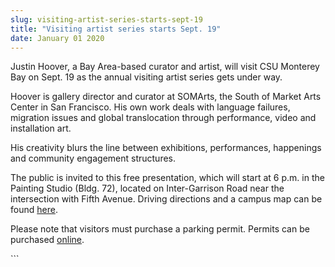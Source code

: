 ```yaml
---
slug: visiting-artist-series-starts-sept-19
title: "Visiting artist series starts Sept. 19"
date: January 01 2020
---
```


 
<p>
  Justin Hoover, a Bay Area-based curator and artist, will visit CSU Monterey
  Bay on Sept. 19 as the annual visiting artist series gets under way.
</p>
<p>
  Hoover is gallery director and curator at SOMArts, the South of Market Arts
  Center in San Francisco. His own work deals with language failures, migration
  issues and global translocation through performance, video and installation
  art.
</p>
<p>
  His creativity blurs the line between exhibitions, performances, happenings
  and community engagement structures.
</p>
<p>
  The public is invited to this free presentation, which will start at 6 p.m. in
  the Painting Studio (Bldg. 72), located on Inter-Garrison Road near the
  intersection with Fifth Avenue. Driving directions and a campus map can be
  found <a href="https://csumb.edu/maps">here</a>.
</p>
<p>
  Please note that visitors must purchase a parking permit. Permits can be
  purchased <a href="https://parking.csumb.edu/buy-permit">online</a>.
</p>
```
